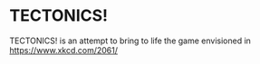 # TECTONICS!
TECTONICS! is an attempt to bring to life the game envisioned in https://www.xkcd.com/2061/
